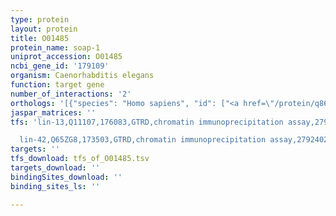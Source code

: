 ```yaml
---
type: protein
layout: protein
title: O01485
protein_name: soap-1
uniprot_accession: O01485
ncbi_gene_id: '179109'
organism: Caenorhabditis elegans
function: target gene
number_of_interactions: '2'
orthologs: '[{"species": "Homo sapiens", "id": ["<a href=\"/protein/q86xa9\">Q86XA9</a>", "<a href=\"/protein/q9p2d3\">Q9P2D3</a>"]}, {"species": "Mus musculus", "id": ["<a href=\"/protein/q5prf0\">Q5PRF0</a>", "<a href=\"/protein/q8c547\">Q8C547</a>"]}, {"species": "Rattus norvegicus", "id": ["<a href=\"/protein/f1lst0\">F1LST0</a>", "<a href=\"/protein/f1lsk5\">F1LSK5</a>"]}, {"species": "Drosophila melanogaster", "id": ["Q7KSW1"]}, {"species": "Danio rerio", "id": ["<a href=\"/protein/a0a0r4isv1\">A0A0R4ISV1</a>", "E7F1I7"]}]'
jaspar_matrices: ''
tfs: 'lin-13,Q11107,176083,GTRD,chromatin immunoprecipitation assay,27924024%5Buid%5D,No

  lin-42,Q65ZG8,173503,GTRD,chromatin immunoprecipitation assay,27924024%5Buid%5D,No'
targets: ''
tfs_download: tfs_of_O01485.tsv
targets_download: ''
bindingSites_download: ''
binding_sites_ls: ''

---
```

